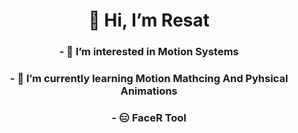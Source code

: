 <h1 align = "center">👋 Hi, I’m Resat </h1>
<h3 align = "center">- 👀 I’m interested in Motion Systems</h3>
<h3 align = "center">- 🌱 I’m currently learning Motion Mathcing And Pyhsical Animations</h3>
<h3 align = "center">- 😑 FaceR Tool </h3>
<!---
resatnucu/resatnucu is a ✨ special ✨ repository because its `README.md` (this file) appears on your GitHub profile.
You can click the Preview link to take a look at your changes.
--->
